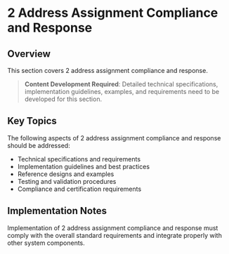 # 2 Address Assignment Compliance and Response

## Overview

This section covers 2 address assignment compliance and response.

> **Content Development Required**: Detailed technical specifications, implementation guidelines, examples, and requirements need to be developed for this section.

## Key Topics

The following aspects of 2 address assignment compliance and response should be addressed:

- Technical specifications and requirements
- Implementation guidelines and best practices
- Reference designs and examples
- Testing and validation procedures
- Compliance and certification requirements

## Implementation Notes

Implementation of 2 address assignment compliance and response must comply with the overall standard requirements and integrate properly with other system components.

